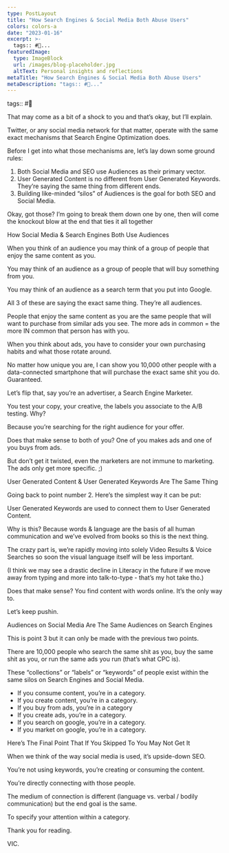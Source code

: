 ```yaml
---
type: PostLayout
title: "How Search Engines & Social Media Both Abuse Users"
colors: colors-a
date: "2023-01-16"
excerpt: >-
  tags:: #🤝...
featuredImage:
  type: ImageBlock
  url: /images/blog-placeholder.jpg
  altText: Personal insights and reflections
metaTitle: "How Search Engines & Social Media Both Abuse Users"
metaDescription: "tags:: #🤝..."
---
```

tags:: #🤝

That may come as a bit of a shock to you and that’s okay, but I’ll explain.

Twitter, or any social media network for that matter, operate with the same exact mechanisms that Search Engine Optimization does.

Before I get into what those mechanisms are, let’s lay down some ground rules:

1.  Both Social Media and SEO use Audiences as their primary vector.
2.  User Generated Content is no different from User Generated Keywords. They’re saying the same thing from different ends.
3.  Building like-minded “silos” of Audiences is the goal for both SEO and Social Media.

Okay, got those? I’m going to break them down one by one, then will come the knockout blow at the end that ties it all together

How Social Media & Search Engines Both Use Audiences

When you think of an audience you may think of a group of people that enjoy the same content as you.

You may think of an audience as a group of people that will buy something from you.

You may think of an audience as a search term that you put into Google.

All 3 of these are saying the exact same thing. They’re all audiences.

People that enjoy the same content as you are the same people that will want to purchase from similar ads you see. The more ads in common = the more IN common that person has with you.

When you think about ads, you have to consider your own purchasing habits and what those rotate around.

No matter how unique you are, I can show you 10,000 other people with a data-connected smartphone that will purchase the exact same shit you do. Guaranteed.

Let’s flip that, say you’re an advertiser, a Search Engine Marketer. 

You test your copy, your creative, the labels you associate to the A/B testing. Why?

Because you’re searching for the right audience for your offer.

Does that make sense to both of you? One of you makes ads and one of you buys from ads.

But don’t get it twisted, even the marketers are not immune to marketing. The ads only get more specific. ;)

User Generated Content & User Generated Keywords Are The Same Thing

Going back to point number 2. Here’s the simplest way it can be put:

User Generated Keywords are used to connect them to User Generated Content.

Why is this? Because words & language are the basis of all human communication and we’ve evolved from books so this is the next thing.

The crazy part is, we’re rapidly moving into solely Video Results & Voice Searches so soon the visual language itself will be less important.

(I think we may see a drastic decline in Literacy in the future if we move away from typing and more into talk-to-type - that’s my hot take tho.)

Does that make sense? You find content with words online. It’s the only way to.

Let’s keep pushin.

Audiences on Social Media Are The Same Audiences on Search Engines

This is point 3 but it can only be made with the previous two points.

There are 10,000 people who search the same shit as you, buy the same shit as you, or run the same ads you run (that’s what CPC is).

These “collections” or “labels” or “keywords” of people exist within the same silos on Search Engines and Social Media.

-   If you consume content, you’re in a category.
-   If you create content, you’re in a category.
-   If you buy from ads, you’re in a category
-   If you create ads, you’re in a category.
-   If you search on google, you’re in a category.
-   If you market on google, you’re in a category.

Here’s The Final Point That If You Skipped To You May Not Get It

When we think of the way social media is used, it’s upside-down SEO.

You’re not using keywords, you’re creating or consuming the content. 

You’re directly connecting with those people. 

The medium of connection is different (language vs. verbal / bodily communication) but the end goal is the same.

To specify your attention within a category.

Thank you for reading.

VIC.